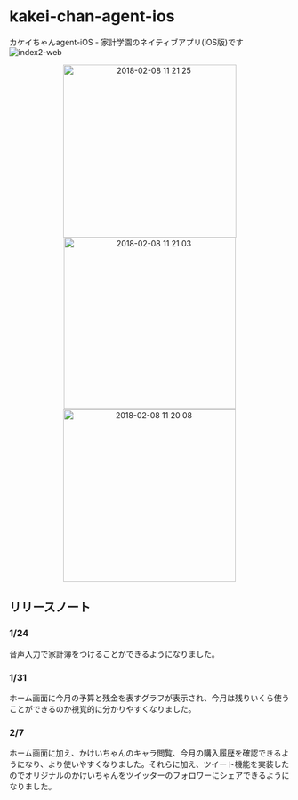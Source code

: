 # kakei-chan-agent-ios
カケイちゃんagent-iOS - 家計学園のネイティブアプリ(iOS版)です
![index2-web](https://user-images.githubusercontent.com/25478176/35639883-f477ec6c-06fe-11e8-8f61-a438a4525bd1.png)
<div align = "center">
<img width="311" alt="2018-02-08 11 21 25" src="https://user-images.githubusercontent.com/25478176/35952365-0afc25a6-0cc3-11e8-999d-feec68fd4769.png">
<img width="309" alt="2018-02-08 11 21 03" src="https://user-images.githubusercontent.com/25478176/35952367-0c327eca-0cc3-11e8-86d7-243cc203bb3e.png">
<img width="310" alt="2018-02-08 11 20 08" src="https://user-images.githubusercontent.com/25478176/35952369-0d83144c-0cc3-11e8-85b7-498c25bcad79.png">
</div>

## リリースノート

### 1/24
音声入力で家計簿をつけることができるようになりました。

### 1/31
ホーム画面に今月の予算と残金を表すグラフが表示され、今月は残りいくら使うことができるのか視覚的に分かりやすくなりました。

### 2/7
ホーム画面に加え、かけいちゃんのキャラ閲覧、今月の購入履歴を確認できるようになり、より使いやすくなりました。それらに加え、ツイート機能を実装したのでオリジナルのかけいちゃんをツイッターのフォロワーにシェアできるようになりました。
